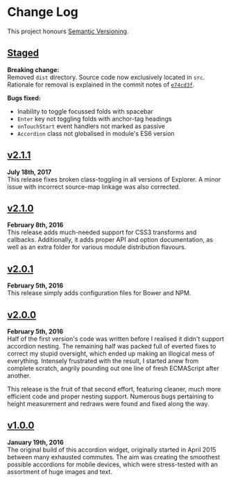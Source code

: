 Change Log
==========

This project honours [Semantic Versioning](http://semver.org).

[Staged]: https://github.com/Alhadis/Accordion/compare/v2.1.1...HEAD


[Staged]
------------------------------------------------------------------------
**Breaking change:**  
Removed `dist` directory. Source code now exclusively located in `src`.
Rationale for removal is explained in the commit notes of [`e74cd3f`][].

**Bugs fixed:**  
* Inability to toggle focussed folds with spacebar
* `Enter` key not toggling folds with anchor-tag headings
* `onTouchStart` event handlers not marked as passive
* `Accordion` class not globalised in module's ES6 version

[`e74cd3f`]: https://github.com/Alhadis/Accordion/commit/e74cd3f89aac2



[v2.1.1]
------------------------------------------------------------------------
**July 18th, 2017**  
This release fixes broken class-toggling in all versions of Explorer.
A minor issue with incorrect source-map linkage was also corrected.

[v2.1.1]: https://github.com/Alhadis/Accordion/releases/tag/v2.1.1



[v2.1.0]
------------------------------------------------------------------------
**February 8th, 2016**  
This release adds much-needed support for CSS3 transforms and callbacks.
Additionally, it adds proper API and option documentation, as well as an
extra folder for various module distribution flavours.

[v2.1.0]: https://github.com/Alhadis/Accordion/releases/tag/v2.1.0



[v2.0.1]
------------------------------------------------------------------------
**February 5th, 2016**  
This release simply adds configuration files for Bower and NPM.

[v2.0.1]: https://github.com/Alhadis/Accordion/releases/tag/v2.0.1



[v2.0.0]
------------------------------------------------------------------------
**February 5th, 2016**  
Half of the first version's code was written before I realised it didn't
support accordion nesting. The remaining half was packed full of everted
fixes to correct my stupid oversight, which ended up making an illogical
mess of everything. Intensely frustrated with the result, I started anew
from complete scratch, angrily pounding out one line of fresh ECMAScript
after another.

This release is the fruit of that second effort, featuring cleaner, much
more efficient code and proper nesting support. Numerous bugs pertaining
to height measurement and redraws were found and fixed along the way.

[v2.0.0]: https://github.com/Alhadis/Accordion/releases/tag/v2.0.0



[v1.0.0]
------------------------------------------------------------------------
**January 19th, 2016**  
The original build of this accordion widget, originally started in April
2015 between many exhausted commutes. The aim was creating the smoothest
possible accordions for mobile devices, which were stress-tested with an
assortment of huge images and text.

[v1.0.0]: https://github.com/Alhadis/Accordion/releases/tag/v1.0.0
